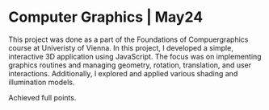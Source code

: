 # Computer Graphics | May24

This project was done as a part of the Foundations of Compuergraphics course at Univeristy of Vienna. In this project, I developed a simple, interactive 3D application using JavaScript. The focus was on implementing graphics routines and managing geometry, rotation, translation, and user interactions. Additionally, I explored and applied various shading and illumination models.

Achieved full points.
